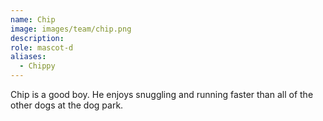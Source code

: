 ```yaml
---
name: Chip
image: images/team/chip.png
description:
role: mascot-d
aliases:
  - Chippy
---
```


Chip is a good boy. He enjoys snuggling and running faster than all of the other dogs at the dog park.
